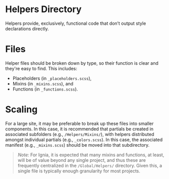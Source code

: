 # Helpers Directory

Helpers provide, exclusively, functional code that don’t output style declarations directly. 

# Files
Helper files should be broken down by type, so their function is clear and they're easy to find. This includes:
- Placeholders (in `_placeholders.scss`), 
- Mixins (in `_mixins.scss`), and 
- Functions (in `_functions.scss`). 

# Scaling
For a large site, it may be preferable to break up these files into  smaller components. In this case, it is recommended that partials be created in associated subfolders (e.g., `/Helpers/Mixins/`), with helpers distributed amongst individual partials (e.g., `_colors.scss`). In this case, the associated manifest (e.g., `_mixins.scss`) should be moved into that subdirectory.

> *Note:* For Ignia, it is expected that many mixins and functions, at least, will be of value beyond any single project, and thus these are frequently centralized in the `/Global/Helpers/` directory. Given this, a single file is typically enough granularity for most projects.

